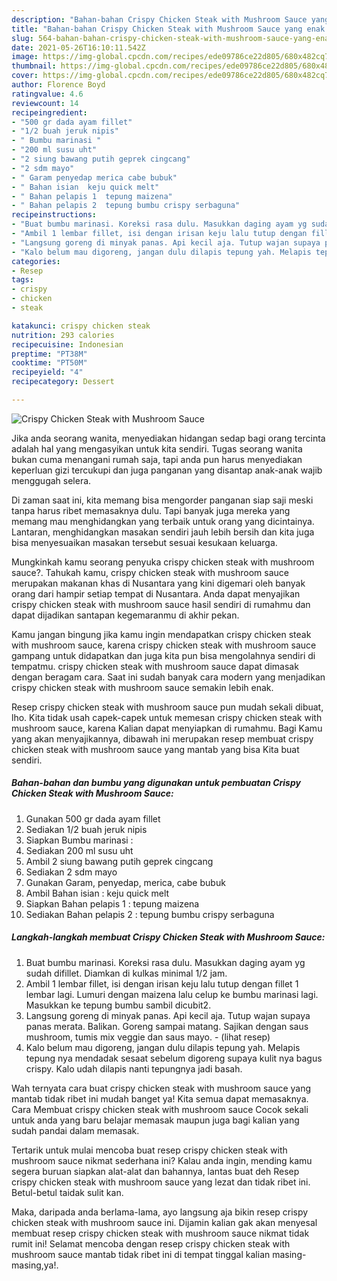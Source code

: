 ```yaml
---
description: "Bahan-bahan Crispy Chicken Steak with Mushroom Sauce yang enak dan Mudah Dibuat"
title: "Bahan-bahan Crispy Chicken Steak with Mushroom Sauce yang enak dan Mudah Dibuat"
slug: 564-bahan-bahan-crispy-chicken-steak-with-mushroom-sauce-yang-enak-dan-mudah-dibuat
date: 2021-05-26T16:10:11.542Z
image: https://img-global.cpcdn.com/recipes/ede09786ce22d805/680x482cq70/crispy-chicken-steak-with-mushroom-sauce-foto-resep-utama.jpg
thumbnail: https://img-global.cpcdn.com/recipes/ede09786ce22d805/680x482cq70/crispy-chicken-steak-with-mushroom-sauce-foto-resep-utama.jpg
cover: https://img-global.cpcdn.com/recipes/ede09786ce22d805/680x482cq70/crispy-chicken-steak-with-mushroom-sauce-foto-resep-utama.jpg
author: Florence Boyd
ratingvalue: 4.6
reviewcount: 14
recipeingredient:
- "500 gr dada ayam fillet"
- "1/2 buah jeruk nipis"
- " Bumbu marinasi "
- "200 ml susu uht"
- "2 siung bawang putih geprek cingcang"
- "2 sdm mayo"
- " Garam penyedap merica cabe bubuk"
- " Bahan isian  keju quick melt"
- " Bahan pelapis 1  tepung maizena"
- " Bahan pelapis 2  tepung bumbu crispy serbaguna"
recipeinstructions:
- "Buat bumbu marinasi. Koreksi rasa dulu. Masukkan daging ayam yg sudah difillet. Diamkan di kulkas minimal 1/2 jam."
- "Ambil 1 lembar fillet, isi dengan irisan keju lalu tutup dengan fillet 1 lembar lagi. Lumuri dengan maizena lalu celup ke bumbu marinasi lagi. Masukkan ke tepung bumbu sambil dicubit2."
- "Langsung goreng di minyak panas. Api kecil aja. Tutup wajan supaya panas merata. Balikan. Goreng sampai matang. Sajikan dengan saus mushroom, tumis mix veggie dan saus mayo.           (lihat resep)"
- "Kalo belum mau digoreng, jangan dulu dilapis tepung yah. Melapis tepung nya mendadak sesaat sebelum digoreng supaya kulit nya bagus crispy. Kalo udah dilapis nanti tepungnya jadi basah."
categories:
- Resep
tags:
- crispy
- chicken
- steak

katakunci: crispy chicken steak 
nutrition: 293 calories
recipecuisine: Indonesian
preptime: "PT38M"
cooktime: "PT50M"
recipeyield: "4"
recipecategory: Dessert

---
```



![Crispy Chicken Steak with Mushroom Sauce](https://img-global.cpcdn.com/recipes/ede09786ce22d805/680x482cq70/crispy-chicken-steak-with-mushroom-sauce-foto-resep-utama.jpg)

Jika anda seorang wanita, menyediakan hidangan sedap bagi orang tercinta adalah hal yang mengasyikan untuk kita sendiri. Tugas seorang  wanita bukan cuma menangani rumah saja, tapi anda pun harus menyediakan keperluan gizi tercukupi dan juga panganan yang disantap anak-anak wajib menggugah selera.

Di zaman  saat ini, kita memang bisa mengorder panganan siap saji meski tanpa harus ribet memasaknya dulu. Tapi banyak juga mereka yang memang mau menghidangkan yang terbaik untuk orang yang dicintainya. Lantaran, menghidangkan masakan sendiri jauh lebih bersih dan kita juga bisa menyesuaikan masakan tersebut sesuai kesukaan keluarga. 



Mungkinkah kamu seorang penyuka crispy chicken steak with mushroom sauce?. Tahukah kamu, crispy chicken steak with mushroom sauce merupakan makanan khas di Nusantara yang kini digemari oleh banyak orang dari hampir setiap tempat di Nusantara. Anda dapat menyajikan crispy chicken steak with mushroom sauce hasil sendiri di rumahmu dan dapat dijadikan santapan kegemaranmu di akhir pekan.

Kamu jangan bingung jika kamu ingin mendapatkan crispy chicken steak with mushroom sauce, karena crispy chicken steak with mushroom sauce gampang untuk didapatkan dan juga kita pun bisa mengolahnya sendiri di tempatmu. crispy chicken steak with mushroom sauce dapat dimasak dengan beragam cara. Saat ini sudah banyak cara modern yang menjadikan crispy chicken steak with mushroom sauce semakin lebih enak.

Resep crispy chicken steak with mushroom sauce pun mudah sekali dibuat, lho. Kita tidak usah capek-capek untuk memesan crispy chicken steak with mushroom sauce, karena Kalian dapat menyiapkan di rumahmu. Bagi Kamu yang akan menyajikannya, dibawah ini merupakan resep membuat crispy chicken steak with mushroom sauce yang mantab yang bisa Kita buat sendiri.

<!--inarticleads1-->

##### Bahan-bahan dan bumbu yang digunakan untuk pembuatan Crispy Chicken Steak with Mushroom Sauce:

1. Gunakan 500 gr dada ayam fillet
1. Sediakan 1/2 buah jeruk nipis
1. Siapkan  Bumbu marinasi :
1. Sediakan 200 ml susu uht
1. Ambil 2 siung bawang putih geprek cingcang
1. Sediakan 2 sdm mayo
1. Gunakan  Garam, penyedap, merica, cabe bubuk
1. Ambil  Bahan isian : keju quick melt
1. Siapkan  Bahan pelapis 1 : tepung maizena
1. Sediakan  Bahan pelapis 2 : tepung bumbu crispy serbaguna




<!--inarticleads2-->

##### Langkah-langkah membuat Crispy Chicken Steak with Mushroom Sauce:

1. Buat bumbu marinasi. Koreksi rasa dulu. Masukkan daging ayam yg sudah difillet. Diamkan di kulkas minimal 1/2 jam.
1. Ambil 1 lembar fillet, isi dengan irisan keju lalu tutup dengan fillet 1 lembar lagi. Lumuri dengan maizena lalu celup ke bumbu marinasi lagi. Masukkan ke tepung bumbu sambil dicubit2.
1. Langsung goreng di minyak panas. Api kecil aja. Tutup wajan supaya panas merata. Balikan. Goreng sampai matang. Sajikan dengan saus mushroom, tumis mix veggie dan saus mayo. -           (lihat resep)
1. Kalo belum mau digoreng, jangan dulu dilapis tepung yah. Melapis tepung nya mendadak sesaat sebelum digoreng supaya kulit nya bagus crispy. Kalo udah dilapis nanti tepungnya jadi basah.




Wah ternyata cara buat crispy chicken steak with mushroom sauce yang mantab tidak ribet ini mudah banget ya! Kita semua dapat memasaknya. Cara Membuat crispy chicken steak with mushroom sauce Cocok sekali untuk anda yang baru belajar memasak maupun juga bagi kalian yang sudah pandai dalam memasak.

Tertarik untuk mulai mencoba buat resep crispy chicken steak with mushroom sauce nikmat sederhana ini? Kalau anda ingin, mending kamu segera buruan siapkan alat-alat dan bahannya, lantas buat deh Resep crispy chicken steak with mushroom sauce yang lezat dan tidak ribet ini. Betul-betul taidak sulit kan. 

Maka, daripada anda berlama-lama, ayo langsung aja bikin resep crispy chicken steak with mushroom sauce ini. Dijamin kalian gak akan menyesal membuat resep crispy chicken steak with mushroom sauce nikmat tidak rumit ini! Selamat mencoba dengan resep crispy chicken steak with mushroom sauce mantab tidak ribet ini di tempat tinggal kalian masing-masing,ya!.

